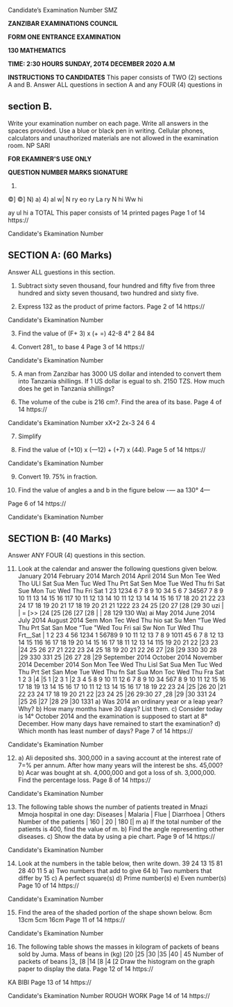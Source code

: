 Candidate’s Examination Number
SMZ

**ZANZIBAR EXAMINATIONS COUNCIL**

**FORM ONE ENTRANCE EXAMINATION**

**130 MATHEMATICS**

**TIME: 2:30 HOURS SUNDAY, 20T4 DECEMBER 2020 A.M**

**INSTRUCTIONS TO CANDIDATES**
This paper consists of TWO (2) sections A and B.
Answer ALL questions in section A and any FOUR (4) questions in

## section B.
Write your examination number on each page.
Write all answers in the spaces provided.
Use a blue or black pen in writing.
Cellular phones, calculators and unauthorized materials are not allowed in the examination room.
NP
SARI

**FOR EKAMINER'S USE ONLY**

**QUESTION NUMBER MARKS SIGNATURE**

1. 
©] ©] N) a) 4) al w| N
ry eo ry
La ry
N
hi
Ww hi
>
ay ul hi a
TOTAL
This paper consists of 14 printed pages
Page 1 of 14
https://

Candidate's Ekamination Number

## SECTION A: (60 Marks)
Answer ALL guestions in this section.

1. Subtract sixty seven thousand, four hundred and fifty five from three hundred and sixty seven thousand, two hundred and sixty five.

2. Express 132 as the product of prime factors.
Page 2 of 14
https://

Candidate's Ekamination Number

3. Find the value of (F+ 3) x (+ =) 42-8
4° 2 84 84

4. Convert 281,, to base 4
Page 3 of 14
https://

Candidate's Ekamination Number

5. A man from Zanzibar has 3000 US dollar and intended to convert them into
Tanzania shillings. If 1 US dollar is egual to sh. 2150 TZS. How much does he get in Tanzania shillings?

6. The volume of the cube is 216 cm?. Find the area of its base.
Page 4 of 14
https://

Candidate's Ekamination Number xX+2 2x-3
24
6 4

7. Simplify

8. Find the value of (+10) x (—12) + (+7) x (44).
Page 5 of 14
https://

Candidate's Ekamination Number

9. Convert 19. 75% in fraction.

10. Find the value of angles a and b in the figure below
-—
aa
130°
4—
>
Page 6 of 14
https://

Candidate's Ekamination Number

## SECTION B: (40 Marks)
Answer ANY FOUR (4) questions in this section.

11. Look at the calendar and answer the following questions given below.
January 2014 February 2014 March 2014 April 2014
Sun Mon Tee Wed Tho ULI Sat Sua Men Tuc Wed Thu Prt Sat Sen Moe Tue Wed Thu fri Sat Sue Mon Tuc Wed Thu Fri Sat
1 23 1234
6 7 8 9 10 34 5 6 7 34567 7 8 9 10 11
13 14 15 16 117 10 11 12 13 14 10 11 12 13 14 14 15 16 17 18
20 21 22 23 24 17 18 19 20 21 17 18 19 20 21 21 1222 23 24 25
[20 27 [28 [29 30 uzi | | = [>> [24 [25 [26 [27 [28 | | 28 129 130
Wa) ai
May 2014 June 2014 July 2014 August 2014
Sem Mon Tec Wed Thu hio sat Su Men “Tue Wed Thu Prt Sat San Moe “Tue "Wed Tou Fri sai Sw Non Tur Wed Thu Frt__Sat
| 1 2 23 4 56 1234 1
56789 9 10 11 12 13 7 8 9 1011 45 6 7 8
12 13 14 15 116 16 17 18 19 20 14 15 16 17 18 11 12 13 14 115
19 20 21 22 |23 23 |24 25 26 27 21 222 23 24 25 18 19 20 21 22
26 27 |28 |29 330 30 28 |29 330 331 25 |26 27 28 |29
September 2014 October 2014 November 2014 December 2014
Son Mon Tee Wed Thu Lisl Sat Sua Men Tuc Wed Thu Prt Set San Moe Tue Wed Thu fn Sat Sua Mon Toc Wed Thu Fra Sat
1 2 3 |4 |5 1 |2 3 1 |2 3 4 5
8 9 10 11 12 6 7 8 9 10 34 567 8 9 10 11 12
15 16 17 18 19 13 14 15 16 17 10 11 12 13 14 15 16 17 18 19
22 23 24 |25 |26 20 |21 22 23 24 17 18 19 20 21 22 |23 24 25 |26
29:30 27 ,28 |29 |30 331 24 |25 26 |27 |28 29 |30 1331
a) Was 2014 an ordinary year or a leap year? Why?
b) How many months have 30 days? List them.
c) Consider today is 14° October 2014 and the examination is supposed to start at 8° December. How many days have remained to start the examination?
d) Which month has least number of days?
Page 7 of 14
https://

Candidate's Ekamination Number

12. a) Ali deposited shs. 300,000 in a saving account at the interest rate of 7=% per annum. After how many years will the interest be shs. 45,000?
b) Acar was bought at sh. 4,000,000 and got a loss of sh. 3,000,000. Find the percentage loss.
Page 8 of 14
https://

Candidate's Ekamination Number

13. The following table shows the number of patients treated in Mnazi Mmoja hospital in one day:
Diseases | Malaria | Flue | Diarrhoea | Others
Number of the patients | 160 | 20 | 180 [| m a) If the total number of the patients is 400, find the value of m.
b) Find the angle representing other diseases.
c) Show the data by using a pie chart.
Page 9 of 14
https://

Candidate's Ekamination Number

14. Look at the numbers in the table below, then write down.
39 24 13
15 81 28
40 11 5
a) Two numbers that add to give 64
b) Two numbers that differ by 15
c) A perfect square(s)
d) Prime number(s)
e) Even number(s)
Page 10 of 14
https://

Candidate's Examination Number

15. Find the area of the shaded portion of the shape shown below.
8cm
13cm
5cm
16cm
Page 11 of 14
https://

Candidate's Ekamination Number

16. The following table shows the masses in kilogram of packets of beans sold by
Juma.
Mass of beans in (kg) [20 |25 |30 |35 |40 | 45
Number of packets of beans |3_ [8 |14 [8 |4 [2
Draw the histogram on the graph paper to display the data.
Page 12 of 14
https://

KA
BIBI
Page 13 of 14
https://

Candidate's Ekamination Number
ROUGH WORK
Page 14 of 14
https://